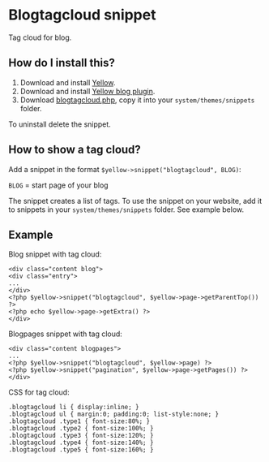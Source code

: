 Blogtagcloud snippet
====================
Tag cloud for blog.

How do I install this?
----------------------
1. Download and install [Yellow](https://github.com/datenstrom/yellow/).  
2. Download and install [Yellow blog plugin](https://github.com/datenstrom/yellow-extensions/blob/master/plugins/blog/README.md).  
3. Download [blogtagcloud.php](blogtagcloud.php?raw=true), copy it into your `system/themes/snippets` folder.  

To uninstall delete the snippet.

How to show a tag cloud?
------------------------
Add a snippet in the format `$yellow->snippet("blogtagcloud", BLOG)`:  

`BLOG` = start page of your blog

The snippet creates a list of tags. To use the snippet on your website, add it to snippets in your `system/themes/snippets` folder. See example below.

Example
-------
Blog snippet with tag cloud:

    <div class="content blog">
    <div class="entry">
    ...
    </div>
    <?php $yellow->snippet("blogtagcloud", $yellow->page->getParentTop()) ?>
    <?php echo $yellow->page->getExtra() ?>
    </div>
 
Blogpages snippet with tag cloud:

    <div class="content blogpages">
    ...
    <?php $yellow->snippet("blogtagcloud", $yellow->page) ?>
    <?php $yellow->snippet("pagination", $yellow->page->getPages()) ?>
    </div>

CSS for tag cloud:

    .blogtagcloud li { display:inline; }
    .blogtagcloud ul { margin:0; padding:0; list-style:none; }
    .blogtagcloud .type1 { font-size:80%; }
    .blogtagcloud .type2 { font-size:100%; }
    .blogtagcloud .type3 { font-size:120%; }
    .blogtagcloud .type4 { font-size:140%; }
    .blogtagcloud .type5 { font-size:160%; }